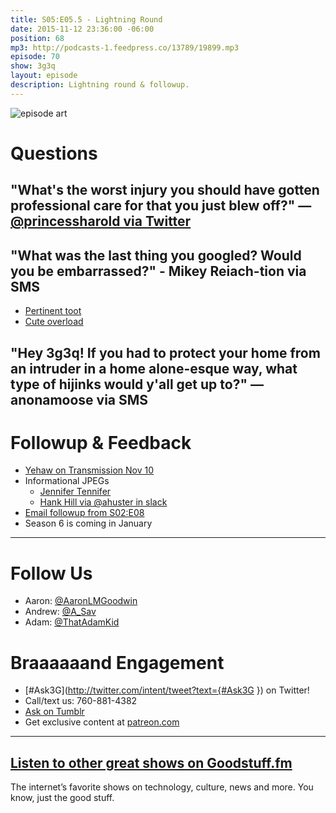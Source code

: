 ```yaml
---
title: S05:E05.5 - Lightning Round
date: 2015-11-12 23:36:00 -06:00
position: 68
mp3: http://podcasts-1.feedpress.co/13789/19899.mp3
episode: 70
show: 3g3q
layout: episode
description: Lightning round & followup.
---
```


![episode art][1]

# Questions

## "What's the worst injury you should have gotten professional care for that you just blew off?" —[@princessharold via Twitter][2]

## "What was the last thing you googled? Would you be embarrassed?" - Mikey Reiach-tion via SMS
* [Pertinent toot][3]
* [Cute overload][4]

## "Hey 3g3q! If you had to protect your home from an intruder in a home alone-esque way, what type of hijinks would y'all get up to?" —anonamoose via SMS

# Followup & Feedback

* [Yehaw on Transmission Nov 10][5]
* Informational JPEGs
    * [Jennifer Tennifer][6]
    * [Hank Hill via @ahuster in slack][7]
* [Email followup from S02:E08][8]
* Season 6 is coming in January

***

# Follow Us
* Aaron: [@AaronLMGoodwin](http://twitter.com/aaronlmgoodwin)
* Andrew: [@A_Sav](http://twitter.com/a_sav)
* Adam: [@ThatAdamKid](http://twitter.com/thatadamkid)

# Braaaaaand Engagement
* [#Ask3G](http://twitter.com/intent/tweet?text={#Ask3G }) on Twitter!
* Call/text us: 760-881-4382
* [Ask on Tumblr](http://3g3q.co/ask)
* Get exclusive content at [patreon.com](http://www.patreon.com/3g3q)

***

## [Listen to other great shows on Goodstuff.fm](http://goodstuff.fm/)
The internet’s favorite shows on technology, culture, news and more. You know, just the good stuff.

[1]: http://l.gdwn.co/1kkDE.gif
[2]: http://twitter.com/princessharold/status/662619491486990338
[3]: https://twitter.com/AaronLMGoodwin/status/664664920890458112
[4]: http://bit.ly/1LcXE4D
[5]: http://bit.ly/1N0wSUG
[6]: https://twitter.com/HillaryHottstuf/status/664929325230133249
[7]: http://i.imgur.com/zaRsnci.jpg
[8]: https://overcast.fm/+DRy1G8RGE/7:36
[9]: http://twitter.com/aaronlmgoodwin
[10]: http://twitter.com/a_sav
[11]: http://twitter.com/thatadamkid
[12]: http://www.patreon.com/3g3q
[13]: http://goodstuff.fm/3g3q/
